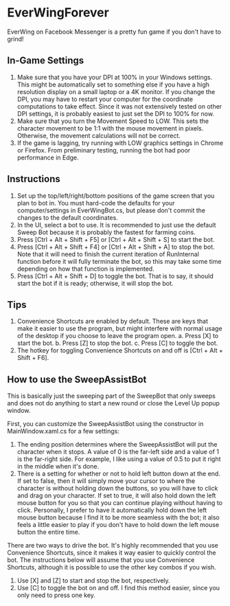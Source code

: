 # EverWingForever
EverWing on Facebook Messenger is a pretty fun game if you don't have to grind!

## In-Game Settings

1.  Make sure that you have your DPI at 100% in your Windows settings.  This might be automatically set to something else if you have a high resolution display on a small laptop or a 4K monitor.  If you change the DPI, you may have to restart your computer for the coordinate computations to take effect.  Since it was not extensively tested on other DPI settings, it is probably easiest to just set the DPI to 100% for now.
2.  Make sure that you turn the Movement Speed to LOW.  This sets the character movement to be 1:1 with the mouse movement in pixels.  Otherwise, the movement calculations will not be correct.
3.  If the game is lagging, try running with LOW graphics settings in Chrome or Firefox.  From preliminary testing, running the bot had poor performance in Edge.

## Instructions

1.  Set up the top/left/right/bottom positions of the game screen that you plan to bot in.  You must hard-code the defaults for your computer/settings in EverWingBot.cs, but please don't commit the changes to the default coordinates.
2.  In the UI, select a bot to use.  It is recommended to just use the default Sweep Bot because it is probably the fastest for farming coins.
3.  Press [Ctrl + Alt + Shift + F5] or [Ctrl + Alt + Shift + S] to start the bot.
4.  Press [Ctrl + Alt + Shift + F4] or [Ctrl + Alt + Shift + A] to stop the bot.  Note that it will need to finish the current iteration of RunInternal function before it will fully terminate the bot, so this may take some time depending on how that function is implemented.
5.  Press [Ctrl + Alt + Shift + D] to toggle the bot.  That is to say, it should start the bot if it is ready; otherwise, it will stop the bot.

## Tips

1.  Convenience Shortcuts are enabled by default.  These are keys that make it easier to use the program, but might interfere with normal usage of the desktop if you choose to leave the program open.
    a.  Press [X] to start the bot.
	b.  Press [Z] to stop the bot.
	c.  Press [C] to toggle the bot.
2.  The hotkey for toggling Convenience Shortcuts on and off is [Ctrl + Alt + Shift + F6].

## How to use the SweepAssistBot

This is basically just the sweeping part of the SweepBot that only sweeps and does not do anything to start a new round or close the Level Up popup window.

First, you can customize the SweepAssistBot using the constructor in MainWindow.xaml.cs for a few settings:
1.  The ending position determines where the SweepAssistBot will put the character when it stops.  A value of 0 is the far-left side and a value of 1 is the far-right side.  For example, I like using a value of 0.5 to put it right in the middle when it's done.
2.  There is a setting for whether or not to hold left button down at the end.  If set to false, then it will simply move your cursor to where the character is without holding down the buttons, so you will have to click and drag on your character.  If set to true, it will also hold down the left mouse button for you so that you can continue playing without having to click.  Personally, I prefer to have it automatically hold down the left mouse button because I find it to be more seamless with the bot; it also feels a little easier to play if you don't have to hold down the left mouse button the entire time.

There are two ways to drive the bot.  It's highly recommended that you use Convenience Shortcuts, since it makes it way easier to quickly control the bot.  The instructions below will assume that you use Convenience Shortcuts, although it is possible to use the other key combos if you wish.
1.  Use [X] and [Z] to start and stop the bot, respectively.
2.  Use [C] to toggle the bot on and off.  I find this method easier, since you only need to press one key.
